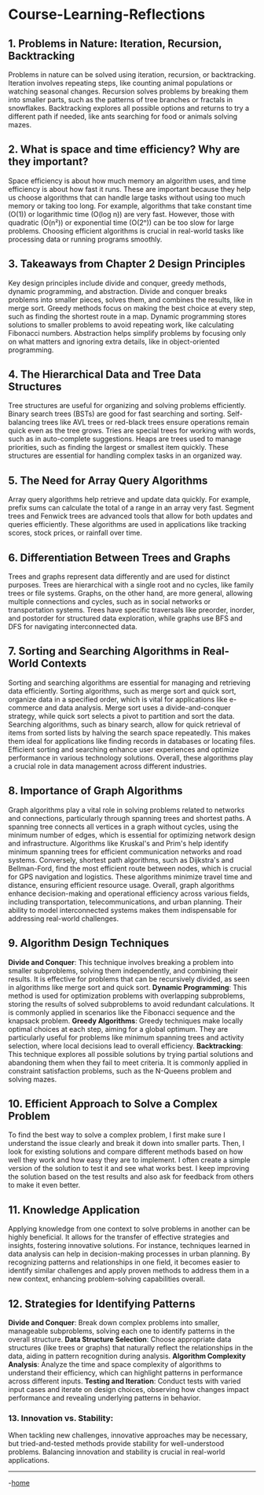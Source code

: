 # Course-Learning-Reflections

## 1. Problems in Nature: Iteration, Recursion, Backtracking
Problems in nature can be solved using iteration, recursion, or backtracking. Iteration involves repeating steps, like counting animal populations or watching seasonal changes. Recursion solves problems by breaking them into smaller parts, such as the patterns of tree branches or fractals in snowflakes. Backtracking explores all possible options and returns to try a different path if needed, like ants searching for food or animals solving mazes.

## 2. What is space and time efficiency? Why are they important?
Space efficiency is about how much memory an algorithm uses, and time efficiency is about how fast it runs. These are important because they help us choose algorithms that can handle large tasks without using too much memory or taking too long. For example, algorithms that take constant time (O(1)) or logarithmic time (O(log n)) are very fast. However, those with quadratic (O(n²)) or exponential time (O(2ⁿ)) can be too slow for large problems. Choosing efficient algorithms is crucial in real-world tasks like processing data or running programs smoothly.

## 3. Takeaways from Chapter 2 Design Principles
Key design principles include divide and conquer, greedy methods, dynamic programming, and abstraction. Divide and conquer breaks problems into smaller pieces, solves them, and combines the results, like in merge sort. Greedy methods focus on making the best choice at every step, such as finding the shortest route in a map. Dynamic programming stores solutions to smaller problems to avoid repeating work, like calculating Fibonacci numbers. Abstraction helps simplify problems by focusing only on what matters and ignoring extra details, like in object-oriented programming.

## 4. The Hierarchical Data and Tree Data Structures
Tree structures are useful for organizing and solving problems efficiently. Binary search trees (BSTs) are good for fast searching and sorting. Self-balancing trees like AVL trees or red-black trees ensure operations remain quick even as the tree grows. Tries are special trees for working with words, such as in auto-complete suggestions. Heaps are trees used to manage priorities, such as finding the largest or smallest item quickly. These structures are essential for handling complex tasks in an organized way.

## 5. The Need for Array Query Algorithms
Array query algorithms help retrieve and update data quickly. For example, prefix sums can calculate the total of a range in an array very fast. Segment trees and Fenwick trees are advanced tools that allow for both updates and queries efficiently. These algorithms are used in applications like tracking scores, stock prices, or rainfall over time.

## 6. Differentiation Between Trees and Graphs
Trees and graphs represent data differently and are used for distinct purposes. Trees are hierarchical with a single root and no cycles, like family trees or file systems. Graphs, on the other hand, are more general, allowing multiple connections and cycles, such as in social networks or transportation systems. Trees have specific traversals like preorder, inorder, and postorder for structured data exploration, while graphs use BFS and DFS for navigating interconnected data.

## 7. Sorting and Searching Algorithms in Real-World Contexts
Sorting and searching algorithms are essential for managing and retrieving data efficiently. Sorting algorithms, such as merge sort and quick sort, organize data in a specified order, which is vital for applications like e-commerce and data analysis. Merge sort uses a divide-and-conquer strategy, while quick sort selects a pivot to partition and sort the data. Searching algorithms, such as binary search, allow for quick retrieval of items from sorted lists by halving the search space repeatedly. This makes them ideal for applications like finding records in databases or locating files. Efficient sorting and searching enhance user experiences and optimize performance in various technology solutions. Overall, these algorithms play a crucial role in data management across different industries.

## 8. Importance of Graph Algorithms
Graph algorithms play a vital role in solving problems related to networks and connections, particularly through spanning trees and shortest paths. A spanning tree connects all vertices in a graph without cycles, using the minimum number of edges, which is essential for optimizing network design and infrastructure. Algorithms like Kruskal's and Prim's help identify minimum spanning trees for efficient communication networks and road systems. Conversely, shortest path algorithms, such as Dijkstra's and Bellman-Ford, find the most efficient route between nodes, which is crucial for GPS navigation and logistics. These algorithms minimize travel time and distance, ensuring efficient resource usage. Overall, graph algorithms enhance decision-making and operational efficiency across various fields, including transportation, telecommunications, and urban planning. Their ability to model interconnected systems makes them indispensable for addressing real-world challenges.

## 9. Algorithm Design Techniques
**Divide and Conquer**: This technique involves breaking a problem into smaller subproblems, solving them independently, and combining their results. It is effective for problems that can be recursively divided, as seen in algorithms like merge sort and quick sort.
**Dynamic Programming**: This method is used for optimization problems with overlapping subproblems, storing the results of solved subproblems to avoid redundant calculations. It is commonly applied in scenarios like the Fibonacci sequence and the knapsack problem.
**Greedy Algorithms**: Greedy techniques make locally optimal choices at each step, aiming for a global optimum. They are particularly useful for problems like minimum spanning trees and activity selection, where local decisions lead to overall efficiency.
**Backtracking**: This technique explores all possible solutions by trying partial solutions and abandoning them when they fail to meet criteria. It is commonly applied in constraint satisfaction problems, such as the N-Queens problem and solving mazes.

## 10. Efficient Approach to Solve a Complex Problem
To find the best way to solve a complex problem, I first make sure I understand the issue clearly and break it down into smaller parts. Then, I look for existing solutions and compare different methods based on how well they work and how easy they are to implement. I often create a simple version of the solution to test it and see what works best. I keep improving the solution based on the test results and also ask for feedback from others to make it even better.

## 11. Knowledge Application
Applying knowledge from one context to solve problems in another can be highly beneficial. It allows for the transfer of effective strategies and insights, fostering innovative solutions. For instance, techniques learned in data analysis can help in decision-making processes in urban planning. By recognizing patterns and relationships in one field, it becomes easier to identify similar challenges and apply proven methods to address them in a new context, enhancing problem-solving capabilities overall.

## 12. Strategies for Identifying Patterns
**Divide and Conquer**: Break down complex problems into smaller, manageable subproblems, solving each one to identify patterns in the overall structure.
**Data Structure Selection**: Choose appropriate data structures (like trees or graphs) that naturally reflect the relationships in the data, aiding in pattern recognition during analysis.
**Algorithm Complexity Analysis**: Analyze the time and space complexity of algorithms to understand their efficiency, which can highlight patterns in performance across different inputs.
**Testing and Iteration**: Conduct tests with varied input cases and iterate on design choices, observing how changes impact performance and revealing underlying patterns in behavior.

### 13. Innovation vs. Stability:
When tackling new challenges, innovative approaches may be necessary, but tried-and-tested methods provide stability for well-understood problems. Balancing innovation and stability is crucial in real-world applications.

---
-[home](./README.md)
